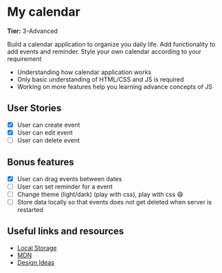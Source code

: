 # My calendar

**Tier:** 3-Advanced

Build a calendar application to organize you daily life. Add functionality to add events and reminder.
Style your own calendar according to your requirement

- Understanding how calendar application works
- Only basic understanding of HTML/CSS and JS is required
- Working on more features help you learning advance concepts of JS

## User Stories

- [x] User can create event
- [x] User can edit event
- [ ] User can delete event

## Bonus features

- [x] User can drag events between dates
- [ ] User can set reminder for a event
- [ ] Change theme (light/dark) (play with css), play with css 😄
- [ ] Store data locally so that events does not get deleted when server is restarted

## Useful links and resources

- [Local Storage](https://blog.logrocket.com/the-complete-guide-to-using-localstorage-in-javascript-apps-ba44edb53a36/)
- [MDN](https://developer.mozilla.org/en-US/)
- [Design Ideas](https://dribbble.com/tags/calendar)